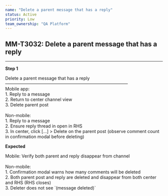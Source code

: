 ```yaml
---
name: "Delete a parent message that has a reply"
status: Active
priority: Low
team_ownership: "QA Platform"
---
```


## MM-T3032: Delete a parent message that has a reply

---

**Step 1**

Delete a parent message that has a reply\
————————————————————————————\
Mobile app:\
1\. Reply to a message\
2\. Return to center channel view\
3\. Delete parent post\
\
Non-mobile:\
1\. Reply to a message\
2\. Ensure reply thread in open in RHS\
3\. In center, click \[...] > Delete on the parent post (observe comment count in confirmation modal before deleting)

**Expected**

Mobile: Verify both parent and reply disappear from channel\
\
Non-mobile:\
1\. Confirmation modal warns how many comments will be deleted\
2\. Both parent post and reply are deleted and disappear from both center and RHS (RHS closes)\
3\. Deleter does not see \`(message deleted)\`
